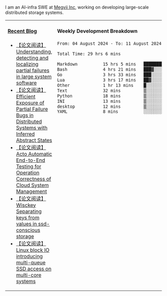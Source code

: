 I am an AI-infra SWE at [Megvii Inc](https://en.megvii.com/), working on developing large-scale distributed storage systems.

<table width="960px">
<tr>
<td valign="top" width="50%">

#### <a href="https://www.kongjun18.me" target="_blank">Recent Blog</a>

<!-- BLOG-POST-LIST:START -->
- [【论文阅读】Understanding, detecting and localizing partial failures in large system software](https://kongjun18.github.io/posts/understanding-detecting-and-localizing-partial-failures-in-large-system-software/)
- [【论文阅读】Efficient Exposure of Partial Failure Bugs in Distributed Systems with Inferred Abstract States](https://kongjun18.github.io/posts/efficient-exposure-of-partial-failure-bugs-in-distributed-systems-with-inferred-abstract-states/)
- [【论文阅读】Acto Automatic End-to-End Testing for Operation Correctness of Cloud System Management](https://kongjun18.github.io/posts/acto-automatic-end-to-end-testing-for-operation-correctness-of-cloud-system-management/)
- [【论文阅读】Wisckey Separating keys from values in ssd-conscious storage](https://kongjun18.github.io/posts/wisckey-separating-keys-from-values-in-ssd-conscious-storage/)
- [【论文阅读】Linux block IO introducing multi-queue SSD access on multi-core systems](https://kongjun18.github.io/posts/linux-block-io-introducing-multi-queue-ssd-access-on-multi-core-systems/)
<!-- BLOG-POST-LIST:END -->

</td>
<td valign="top" width="50%">

#### Weekly Development Breakdown

<!--START_SECTION:waka-->

```txt
From: 04 August 2024 - To: 11 August 2024

Total Time: 29 hrs 6 mins

Markdown          15 hrs 5 mins   █████████████░░░░░░░░░░░░   51.87 %
Bash              4 hrs 21 mins   ███▓░░░░░░░░░░░░░░░░░░░░░   14.98 %
Go                3 hrs 33 mins   ███░░░░░░░░░░░░░░░░░░░░░░   12.25 %
Lua               3 hrs 17 mins   ██▓░░░░░░░░░░░░░░░░░░░░░░   11.32 %
Other             1 hr 13 mins    █░░░░░░░░░░░░░░░░░░░░░░░░   04.23 %
Text              32 mins         ▒░░░░░░░░░░░░░░░░░░░░░░░░   01.86 %
Python            18 mins         ▒░░░░░░░░░░░░░░░░░░░░░░░░   01.08 %
INI               13 mins         ▒░░░░░░░░░░░░░░░░░░░░░░░░   00.80 %
desktop           12 mins         ▒░░░░░░░░░░░░░░░░░░░░░░░░   00.69 %
YAML              8 mins          ░░░░░░░░░░░░░░░░░░░░░░░░░   00.50 %
```

<!--END_SECTION:waka-->
</td>
</tr>

</table>
